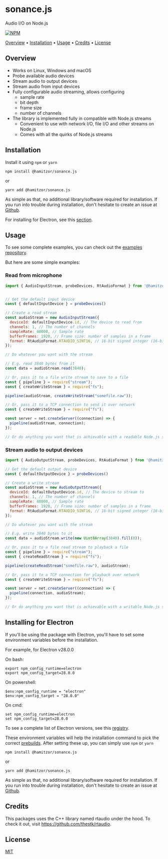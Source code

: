 <h1>
  sonance.js
  <br>
</h1>
<p>Audio I/O on Node.js</p>

<p>
  <a href="https://www.npmjs.com/package/@hamitzor/sonance.js">
    <img src="https://img.shields.io/badge/2.0.2-brightgreen?style=flat&label=npm%20package"
         alt="NPM">
  </a>
</p>

<p>
  <a href="#overview">Overview</a> •
  <a href="#installation">Installation</a> •
  <a href="#usage">Usage</a> •
  <a href="#credits">Credits</a> •
  <a href="#license">License</a>
</p>

## Overview

- Works on Linux, Windows and macOS
- Probe available audio devices
- Stream audio to output devices
- Stream audio from input devices
- Fully configurable audio streaming, allows configuring
  - sample rate
  - bit depth
  - frame size
  - number of channels
- The library is implemented fully in compatible with Node.js streams
  - Convenient to use with network I/O, file I/O and other streams on Node.js
  - Comes with all the quirks of Node.js streams

## Installation

Install it using `npm` or `yarn`

```
npm install @hamitzor/sonance.js
```

or

```
yarn add @hamitzor/sonance.js
```

As simple as that, no additional library/software required for installation. If you run into trouble during installation, don't hesitate to create an issue at <a href="https://github.com/hamitzor/sonance.js/issues">Github</a>.

For installing for Electron, see this <a href="#installing-for-electron">section</a>.

## Usage

To see some complete examples, you can check out the <a href="https://github.com/hamitzor/sonance.js-examples">examples repository</a>.

But here are some simple examples:

### Read from microphone

```javascript
import { AudioInputStream, probeDevices, RtAudioFormat } from '@hamitzor/sonance.js'


// Get the default input device
const { defaultInputDevice } = probeDevices()

// Create a read stream
const audioStream = new AudioInputStream({
  deviceId: defaultInputDevice.id, // The device to read from
  channels: 1, // The number of channels
  sampleRate: 48000, // Sample rate
  bufferFrames: 1920, // Frame size: number of samples in a frame
  format: RtAudioFormat.RTAUDIO_SINT16, // 16-bit signed integer (16-bit depth)
});

// Do whatever you want with the stream

// E.g. read 3840 bytes from it
const data = audioStream.read(3840);

// Or, pass it to a file write stream to save to a file
const { pipeline } = require("stream");
const { createWriteStream } = require("fs");

pipeline(audioStream, createWriteStream("somefile.raw"));

// Or, pass it to a TCP connection to send it over network
const { createWriteStream } = require("fs");

const server = net.createServer((connection) => {
  pipeline(audioStream, connection);
});

// Or do anything you want that is achievable with a readable Node.js stream
```

### Stream audio to output devices

```javascript
import { AudioOutputStream, probeDevices, RtAudioFormat } from '@hamitzor/sonance.js'

// Get the default output device
const { defaultOutputDevice } = probeDevices()

// Create a write stream
const audioStream = new AudioOutputStream({
  deviceId: defaultOutputDevice.id, // The device to stream to
  channels: 1, // The number of channels
  sampleRate: 48000, // Sample rate
  bufferFrames: 1920, // Frame size: number of samples in a frame
  format: RtAudioFormat.RTAUDIO_SINT16, // 16-bit signed integer (16-bit depth)
});

// Do whatever you want with the stream

// E.g. write 3840 bytes to it
const data = audioStream.write(new Uint8Array(3840).fill(0));

// Or, pass it to a file read stream to playback a file
const { pipeline } = require("stream");
const { createReadStream } = require("fs");

pipeline(createReadStream("somefile.raw"), audioStream);

// Or, pass it to a TCP connection for playback over network
const { createWriteStream } = require("fs");

const server = net.createServer((connection) => {
  pipeline(connection, audioStream);
});

// Or do anything you want that is achievable with a writable Node.js stream
```

## Installing for Electron

If you'll be using the package with Electron, you'll have to set some environment variables before the installation.

For example, for Electron v28.0.0

On bash:
```
export npm_config_runtime=electron
export npm_config_target=28.0.0
```

On powershell:
```
$env:npm_config_runtime = "electron"
$env:npm_config_target = "28.0.0"
```

On cmd:
```
set npm_config_runtime=electron
set npm_config_target=28.0.0
```

To see a complete list of Electron versions, see this [registry](https://github.com/electron/node-abi/blob/main/abi_registry.json).

These environment variables will help the installation command to pick the correct [prebuilds](https://github.com/hamitzor/rtaudio.js/releases/tag/v1.2.0). After setting these up, you can simply use `npm` or `yarn`

```
npm install @hamitzor/sonance.js
```

or

```
yarn add @hamitzor/sonance.js
```

As simple as that, no additional library/software required for installation. If you run into trouble during installation, don't hesitate to create an issue at <a href="https://github.com/hamitzor/rtaudio.js/issues">Github</a>.

## Credits

This packages uses the C++ library named rtaudio under the hood. To check it out, visit https://github.com/thestk/rtaudio.

## License

<a href="https://raw.githubusercontent.com/hamitzor/sonance.js/master/LICENSE">MIT</a>
